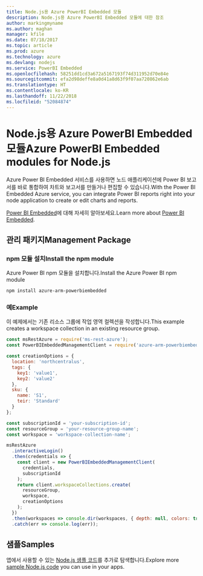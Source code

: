 ```yaml
---
title: Node.js용 Azure PowerBI Embedded 모듈
description: Node.js용 Azure PowerBI Embedded 모듈에 대한 참조
author: markingmyname
ms.author: maghan
manager: kfile
ms.date: 07/18/2017
ms.topic: article
ms.prod: azure
ms.technology: azure
ms.devlang: nodejs
ms.service: PowerBI Embedded
ms.openlocfilehash: 58251dd1cd3a672a5167193f74d311952d70e84e
ms.sourcegitcommit: efa2d98deffe8a0d41a8d63f9f07aa720862e6ab
ms.translationtype: HT
ms.contentlocale: ko-KR
ms.lasthandoff: 11/22/2018
ms.locfileid: "52084874"
---
```

# <a name="azure-powerbi-embedded-modules-for-nodejs"></a><span data-ttu-id="0d052-103">Node.js용 Azure PowerBI Embedded 모듈</span><span class="sxs-lookup"><span data-stu-id="0d052-103">Azure PowerBI Embedded modules for Node.js</span></span>

<span data-ttu-id="0d052-104">Azure Power BI Embedded 서비스를 사용하면 노드 애플리케이션에 Power BI 보고서를 바로 통합하여 차트와 보고서를 만들거나 편집할 수 있습니다.</span><span class="sxs-lookup"><span data-stu-id="0d052-104">With the Power BI Embedded Azure service, you can integrate Power BI reports right into your node application to create or edit charts and reports.</span></span>

<span data-ttu-id="0d052-105">[Power BI Embedded](https://powerbi.microsoft.com/documentation/powerbi-developer-embedding/)에 대해 자세히 알아보세요.</span><span class="sxs-lookup"><span data-stu-id="0d052-105">Learn more about [Power BI Embedded](https://powerbi.microsoft.com/documentation/powerbi-developer-embedding/).</span></span>

## <a name="management-package"></a><span data-ttu-id="0d052-106">관리 패키지</span><span class="sxs-lookup"><span data-stu-id="0d052-106">Management Package</span></span>

### <a name="install-the-npm-module"></a><span data-ttu-id="0d052-107">npm 모듈 설치</span><span class="sxs-lookup"><span data-stu-id="0d052-107">Install the npm module</span></span>

<span data-ttu-id="0d052-108">Azure Power BI npm 모듈을 설치합니다.</span><span class="sxs-lookup"><span data-stu-id="0d052-108">Install the Azure Power BI npm module</span></span>

```bash
npm install azure-arm-powerbiembedded
```

### <a name="example"></a><span data-ttu-id="0d052-109">예</span><span class="sxs-lookup"><span data-stu-id="0d052-109">Example</span></span>

<span data-ttu-id="0d052-110">이 예제에서는 기존 리소스 그룹에 작업 영역 컬렉션을 작성합니다.</span><span class="sxs-lookup"><span data-stu-id="0d052-110">This example creates a workspace collection in an existing resource group.</span></span>

```javascript
const msRestAzure = require('ms-rest-azure');
const PowerBIEmbeddedManagementClient = require('azure-arm-powerbiembedded');

const creationOptions = {
  location: 'northcentralus',
  tags: {
    key1: 'value1',
    key2: 'value2'
  },
  sku: {
    name: 'S1',
    teir: 'Standard'
  }
};

const subscriptionId = 'your-subscription-id';
const resourceGroup = 'your-resource-group-name';
const workspace = 'workspace-collection-name';

msRestAzure
  .interactiveLogin()
  .then(credentials => {
    const client = new PowerBIEmbeddedManagementClient(
      credentials,
      subscriptionId
    );
    return client.workspaceCollections.create(
      resourceGroup,
      workspace,
      creationOptions
    );
  })
  .then(workspaces => console.dir(workspaces, { depth: null, colors: true }))
  .catch(err => console.log(err));
```

## <a name="samples"></a><span data-ttu-id="0d052-111">샘플</span><span class="sxs-lookup"><span data-stu-id="0d052-111">Samples</span></span>

<span data-ttu-id="0d052-112">앱에서 사용할 수 있는 [Node.js 샘플 코드](https://azure.microsoft.com/resources/samples/?platform=nodejs)를 추가로 탐색합니다.</span><span class="sxs-lookup"><span data-stu-id="0d052-112">Explore more [sample Node.js code](https://azure.microsoft.com/resources/samples/?platform=nodejs) you can use in your apps.</span></span>
